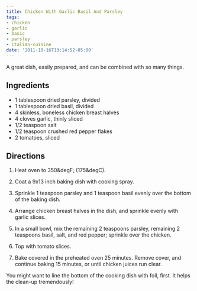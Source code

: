 ```yaml
---
title: Chicken With Garlic Basil And Parsley
tags:
- chicken
- garlic
- basic
- parsley
- italian-cuisine
date: '2011-10-16T13:14:52-05:00'
---
```

A great dish, easily prepared, and can be combined with so many things.


## Ingredients

* 1 tablespoon dried parsley, divided
* 1 tablespoon dried basil, divided
* 4 skinless, boneless chicken breast halves
* 4 cloves garlic, thinly sliced
* 1/2 teaspoon salt
* 1/2 teaspoon crushed red pepper flakes
* 2 tomatoes, sliced


## Directions

1.  Heat oven to 350&degF; (175&degC).

1.  Coat a 9x13 inch baking dish with cooking spray.

1.  Sprinkle 1 teaspoon parsley and 1 teaspoon basil evenly over the bottom of the baking dish.

1.  Arrange chicken breast halves in the dish, and sprinkle evenly with garlic slices.

1.  In a small bowl, mix the remaining 2 teaspoons parsley, remaining 2 teaspoons basil, salt, and red pepper; sprinkle over the chicken.

1.  Top with tomato slices.

1.  Bake covered in the preheated oven 25 minutes. Remove cover, and continue baking 15 minutes, or until chicken juices run clear. 

You might want to line the bottom of the cooking dish with foil, first. It helps the clean-up tremendously!
